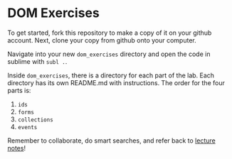 # DOM Exercises

To get started, fork this repository to make a copy of it on your github account. Next, clone your copy from github onto your computer.  

Navigate into your new `dom_exercises` directory and open the code in sublime with `subl .`. 

Inside `dom_exercises`, there is a directory for each part of the lab. Each directory has its own README.md with instructions. The order for the four parts is:

1. `ids`
2. `forms`
3. `collections`
4. `events` 

Remember to collaborate, do smart searches, and refer back to [lecture notes](https://github.com/sf-wdi-18/notes)!
